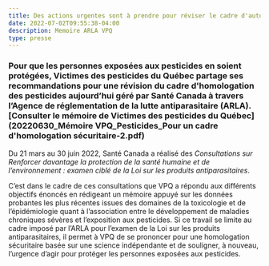 ```yaml
---
title: Des actions urgentes sont à prendre pour réviser le cadre d'autorisation des pesticides au Canada
date: 2022-07-02T09:55:38-04:00
description: Memoire ARLA VPQ 
type: presse 
---
```


### Pour que les personnes exposées aux pesticides en soient protégées, Victimes des pesticides du Québec partage ses recommandations pour une révision du cadre d'homologation des pesticides aujourd’hui géré par Santé Canada à travers l’Agence de réglementation de la lutte antiparasitaire (ARLA). [Consulter le mémoire de Victimes des pesticides du Québec](20220630_Mémoire VPQ_Pesticides_Pour un cadre d'homologation sécuritaire-2.pdf)

Du 21 mars au 30 juin 2022, Santé Canada a réalisé des *Consultations sur Renforcer davantage la protection de la santé humaine et de l’environnement : examen ciblé de la Loi sur les produits antiparasitaires*. 

C’est dans le cadre de ces consultations que VPQ a répondu aux différents objectifs énoncés en rédigeant un mémoire appuyé sur les données probantes les plus récentes issues des domaines de la toxicologie et de l’épidémiologie quant à l’association entre le développement de maladies chroniques sévères et l’exposition aux pesticides. Si ce travail se limite au cadre imposé par l’ARLA pour l’examen de la Loi sur les produits antiparasitaires, il permet à VPQ de se prononcer pour une homologation sécuritaire basée sur une science indépendante et de souligner, à nouveau, l’urgence d’agir pour protéger les personnes exposées aux pesticides. 
